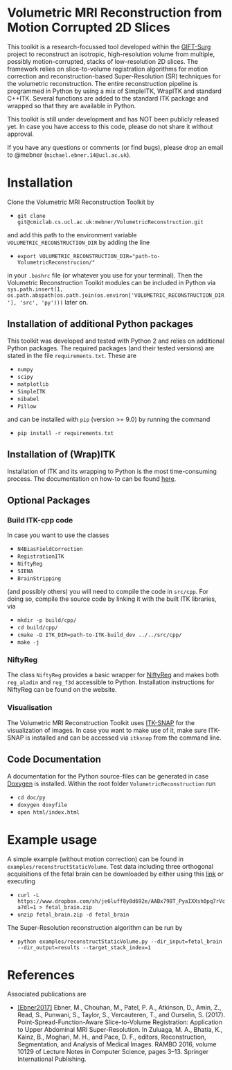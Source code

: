 # Volumetric MRI Reconstruction from Motion Corrupted 2D Slices

This toolkit is a research-focussed tool developed within the [GIFT-Surg](http://www.gift-surg.ac.uk/) project to reconstruct an isotropic, high-resolution volume from multiple, possibly motion-corrupted, stacks of low-resolution 2D slices. The framework relies on slice-to-volume registration algorithms for motion correction and reconstruction-based Super-Resolution (SR) techniques for the volumetric reconstruction. 
The entire reconstruction pipeline is programmed in Python by using a mix of SimpleITK, WrapITK and standard C++ITK. Several functions are added to the
standard ITK package and wrapped so that they are available in Python.

This toolkit is still under development and has NOT been publicly released yet. In case you have access to this code, please do not share it without approval.

If you have any questions or comments (or find bugs), please drop an email to @mebner (`michael.ebner.14@ucl.ac.uk`).


# Installation
Clone the Volumetric MRI Reconstruction Toolkit by
* `git clone git@cmiclab.cs.ucl.ac.uk:mebner/VolumetricReconstruction.git`

and add this path to the environment variable `VOLUMETRIC_RECONSTRUCTION_DIR` 
by adding the line
* `export VOLUMETRIC_RECONSTRUCTION_DIR="path-to-VolumetricReconstrucion/"`

in your `.bashrc` file (or whatever you use for your terminal). Then the 
Volumetric Reconstruction Toolkit modules 
can be included in Python via `sys.path.insert(1, os.path.abspath(os.path.join(os.environ['VOLUMETRIC_RECONSTRUCTION_DIR'], 'src', 'py')))` later on.

## Installation of additional Python packages
This toolkit was developed and tested with Python 2 and relies on additional Python packages.
The required packages (and their tested versions) are stated in the file `requirements.txt`. These are 
* `numpy`
* `scipy`
* `matplotlib`
* `SimpleITK`
* `nibabel`
* `Pillow`

and can be installed with `pip` (version >= 9.0) by running the command
* `pip install -r requirements.txt`


## Installation of (Wrap)ITK
Installation of ITK and its wrapping to Python is the most time-consuming process. The documentation on how-to can be found [here](https://cmiclab.cs.ucl.ac.uk/mebner/ITK/wikis/home).

## Optional Packages

### Build ITK-cpp code
In case you want to use the classes
* `N4BiasFieldCorrection`
* `RegistrationITK`
* `NiftyReg`
* `SIENA`
* `BrainStripping`

(and possibly others) you will need to compile the code in `src/cpp`. For doing so, compile the source code by linking it with the built ITK libraries, via
* `mkdir -p build/cpp/`
* `cd build/cpp/`
* `cmake -D ITK_DIR=path-to-ITK-build_dev ../../src/cpp/`
* `make -j`

### NiftyReg
The class `NiftyReg` provides a basic wrapper for [NiftyReg](http://cmictig.cs.ucl.ac.uk/wiki/index.php/NiftyReg) and makes both `reg_aladin` and `reg_f3d` accessible to Python. Installation instructions for NiftyReg can be found on the website.

### Visualisation
The Volumetric MRI Reconstruction Toolkit uses [ITK-SNAP](http://www.itksnap.org/pmwiki/pmwiki.php) for the visualization of images. In case you want to make use of it, make sure ITK-SNAP is installed and can be accessed via `itksnap` from the command line.

## Code Documentation
A documentation for the Python source-files can be generated in case [Doxygen](http://www.doxygen.org) is installed. Within the root folder `VolumetricReconstruction` run
* `cd doc/py`
* `doxygen doxyfile`
* `open html/index.html`


# Example usage
A simple example (without motion correction) can be found in `examples/reconstructStaticVolume`. Test data including three orthogonal acquisitions of the fetal brain can be downloaded by either using this [link](https://www.dropbox.com/sh/je6luff8y8d692e/AABx798T_PyaIXXsh0pq7rVca?dl=0) or executing
* `curl -L https://www.dropbox.com/sh/je6luff8y8d692e/AABx798T_PyaIXXsh0pq7rVca?dl=1 > fetal_brain.zip`
* `unzip fetal_brain.zip -d fetal_brain`

The Super-Resolution reconstruction algorithm can be run by
* `python examples/reconstructStaticVolume.py --dir_input=fetal_brain --dir_output=results --target_stack_index=1`

# References
Associated publications are 
* [[Ebner2017]](https://link.springer.com/chapter/10.1007%2F978-3-319-52280-7_1) Ebner, M., Chouhan, M., Patel, P. A., Atkinson, D., Amin, Z., Read, S., Punwani, S., Taylor, S., Vercauteren, T., and Ourselin, S. (2017). Point-Spread-Function-Aware Slice-to-Volume Registration: Application to Upper Abdominal MRI Super-Resolution. In Zuluaga, M. A., Bhatia, K., Kainz, B., Moghari, M. H., and Pace, D. F., editors, Reconstruction, Segmentation, and Analysis of Medical Images. RAMBO 2016, volume 10129 of Lecture Notes in Computer Science, pages 3–13. Springer International Publishing.